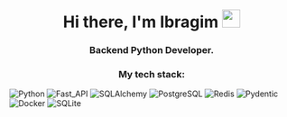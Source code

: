 <h1 align="center">Hi there, I'm Ibragim
<img src="https://github.com/blackcater/blackcater/raw/main/images/Hi.gif" height="32"/></h1>
<h3 align="center">Backend Python Developer.</h3>

<h3 align="center">My tech stack: </h3>

![Python](https://img.shields.io/badge/Python-3776AB.svg?style=for-the-badge&logo=python&logoColor=white)
![Fast_API](https://img.shields.io/badge/Fast_API-009688.svg?style=for-the-badge&logo=fastapi&logoColor=white)
![SQLAlchemy](https://img.shields.io/badge/SQLAlchemy-D71F00.svg?style=for-the-badge&logo=sqlalchemy&logoColor=white)
![PostgreSQL](https://img.shields.io/badge/PostgreSQL-4169E1.svg?style=for-the-badge&logo=postgresql&logoColor=white)
![Redis](https://img.shields.io/badge/Redis-DC382D.svg?style=for-the-badge&logo=redis&logoColor=white)
![Pydentic](https://img.shields.io/badge/Pydentic-E92063.svg?style=for-the-badge&logo=pydantic&logoColor=white)
![Docker](https://img.shields.io/badge/Docker-2496ED.svg?style=for-the-badge&logo=docker&logoColor=white)
![SQLite](https://img.shields.io/badge/SQLite-003B57.svg?style=for-the-badge&logo=sqlite&logoColor=white)
